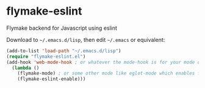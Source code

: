 # flymake-eslint
Flymake backend for Javascript using eslint

Download to `~/.emacs.d/lisp`, then edit `~/.emacs` or equivalent:
```lisp
(add-to-list 'load-path "~/.emacs.d/lisp")
(require "flymake-eslint.el")
(add-hook 'web-mode-hook ; or whatever the mode-hook is for your mode of choice
  (lambda ()
    (flymake-mode) ; or some other mode like eglot-mode which enables flymake-mode automatically
    (flymake-eslint-enable)))
```
